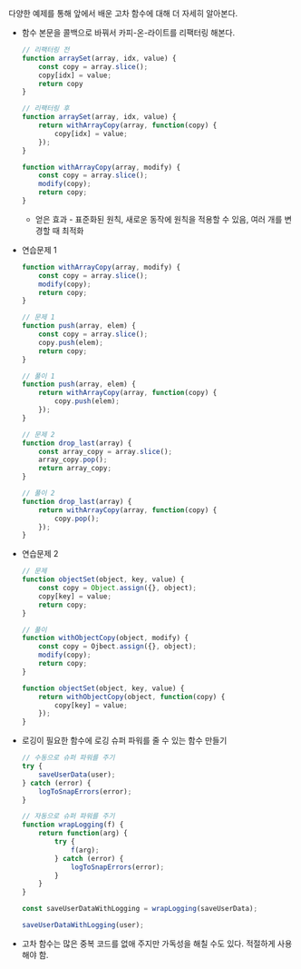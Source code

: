 다양한 예제를 통해 앞에서 배운 고차 함수에 대해 더 자세히 알아본다.

- 함수 본문을 콜백으로 바꿔서 카피-온-라이트를 리팩터링 해본다.
    
    ```jsx
    // 리팩터링 전
    function arraySet(array, idx, value) {
    	const copy = array.slice();
    	copy[idx] = value;
    	return copy
    }
    
    // 리팩터링 후
    function arraySet(array, idx, value) {
    	return withArrayCopy(array, function(copy) {
    		copy[idx] = value;
    	});
    }
    
    function withArrayCopy(array, modify) {
    	const copy = array.slice();
    	modify(copy);
    	return copy;
    }
    
    ```
    
    - 얻은 효과 - 표준화된 원칙, 새로운 동작에 원칙을 적용할 수 있음, 여러 개를 변경할 때 최적화
- 연습문제 1
    
    ```jsx
    function withArrayCopy(array, modify) {
    	const copy = array.slice();
    	modify(copy);
    	return copy;
    }
    
    // 문제 1
    function push(array, elem) {
    	const copy = array.slice();
    	copy.push(elem);
    	return copy;
    }
    
    // 풀이 1
    function push(array, elem) {
    	return withArrayCopy(array, function(copy) {
    		copy.push(elem);
    	});
    }
    
    // 문제 2
    function drop_last(array) {
    	const array_copy = array.slice();
    	array_copy.pop();
    	return array_copy;
    }
    
    // 풀이 2
    function drop_last(array) {
    	return withArrayCopy(array, function(copy) {
    		copy.pop();
    	});
    }
    ```
    
- 연습문제 2
    
    ```jsx
    // 문제
    function objectSet(object, key, value) {
    	const copy = Object.assign({}, object);
    	copy[key] = value;
    	return copy;
    } 
    
    // 풀이
    function withObjectCopy(object, modify) {
    	const copy = Ojbect.assign({}, object);
    	modify(copy);
    	return copy;
    }
    
    function objectSet(object, key, value) {
    	return withObjectCopy(object, function(copy) {
    		copy[key] = value;
    	});
    }
    ```
    
- 로깅이 필요한 함수에 로깅 슈퍼 파워를 줄 수 있는 함수 만들기
    
    ```jsx
    // 수동으로 슈퍼 파워를 주기
    try {
    	saveUserData(user);
    } catch (error) {
    	logToSnapErrors(error);
    }
    
    // 자동으로 슈퍼 파워를 주기
    function wrapLogging(f) {
    	return function(arg) {
    		try {
    			f(arg);
    		} catch (error) {
    			logToSnapErrors(error);
    		}
    	}
    }
    
    const saveUserDataWithLogging = wrapLogging(saveUserData);
    
    saveUserDataWithLogging(user);
    ```
    
- 고차 함수는 많은 중복 코드를 없애 주지만 가독성을 해칠 수도 있다. 적절하게 사용해야 함.
